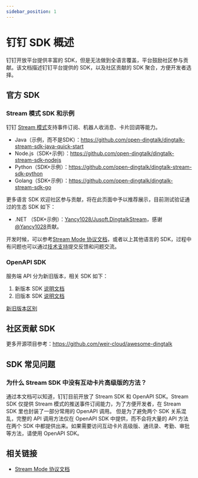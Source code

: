 ```yaml
---
sidebar_position: 1
---
```


# 钉钉 SDK 概述

钉钉开放平台提供丰富的 SDK，但是无法做到全语言覆盖，平台鼓励社区参与贡献。该文档描述钉钉平台提供的 SDK，以及社区贡献的 SDK 聚合，方便开发者选择。

## 官方 SDK

### Stream 模式 SDK 和示例

钉钉 [Stream 模式](/docs/learn/stream/overview)支持事件订阅、机器人收消息、卡片回调等能力。

* Java（示例，而不是SDK）：https://github.com/open-dingtalk/dingtalk-stream-sdk-java-quick-start
* Node.js（SDK+示例）：https://github.com/open-dingtalk/dingtalk-stream-sdk-nodejs
* Python（SDK+示例）：https://github.com/open-dingtalk/dingtalk-stream-sdk-python
* Golang（SDK+示例）：https://github.com/open-dingtalk/dingtalk-stream-sdk-go

更多语言 SDK 欢迎社区参与贡献，将在此页面中予以推荐展示，目前测试验证通过的生态 SDK 如下：

* .NET （SDK+示例）：[Yancy1028/Jusoft.DingtalkStream](https://github.com/Yancy1028/Jusoft.DingtalkStream)，感谢[@Yancy1028](https://github.com/Yancy1028)贡献。 

开发时候，可以参考[Stream Mode 协议文档](https://open.dingtalk.com/document/direction/stream-mode-protocol-access-description)，或者以上其他语言的 SDK，过程中有问题也可以通过[技术支持](/docs/explore/support)提交反馈和问题交流。

### OpenAPI SDK

服务端 API 分为新旧版本，相关 SDK 如下：

1. 新版本 SDK [说明文档](https://open.dingtalk.com/document/orgapp/sdk-download)
2. 旧版本 SDK [说明文档](https://open.dingtalk.com/document/orgapp/download-the-server-side-sdk)

[新旧版本区别](https://open.dingtalk.com/document/orgapp/differences-between-server-apis-and-new-server-apis)

## 社区贡献 SDK

更多开源项目参考：https://github.com/weir-cloud/awesome-dingtalk

## SDK 常见问题

### 为什么 Stream SDK 中没有互动卡片高级版的方法？

通过本文档可以知道，钉钉目前开放了 Stream SDK 和 OpenAPI SDK。Stream SDK 仅提供 Stream 模式的推送事件订阅能力，为了方便开发者，在 Stream SDK 里也封装了一部分常用的 OpenAPI 调用。
但是为了避免两个 SDK 关系混乱，完整的 API 调用方法仅在 OpenAPI SDK 中提供，而不会将大量的 API 方法在两个 SDK 中都提供出来。如果需要访问互动卡片高级版、通讯录、考勤、审批等方法，请使用 OpenAPI SDK。

## 相关链接

* [Stream Mode 协议文档](https://open.dingtalk.com/document/direction/stream-mode-protocol-access-description)